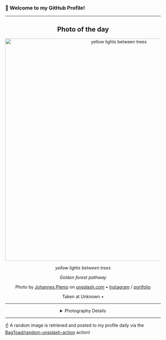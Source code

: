 ### 👋 Welcome to my GitHub Profile!

----
<div align="center">

## Photo of the day
  
  <a href="https://unsplash.com/photos/yellow-lights-between-trees-hvrpOmuMrAI"><img width="720" src="https://images.unsplash.com/photo-1500673922987-e212871fec22?crop=entropy&cs=tinysrgb&fit=max&fm=jpg&ixid=M3w1OTQ0OTd8MHwxfHJhbmRvbXx8fHx8fHx8fDE3NDYwNzk4NDJ8&ixlib=rb-4.0.3&q=80&w=1080" alt="yellow lights between trees"></a>
  
  <em>yellow lights between trees</em>
  
  <em>Golden forest pathway</em>

  Photo by [Johannes Plenio](http://www.coolfreepix.com) on [unsplash.com](https://unsplash.com/) • [Instagram](https://instagram.com/jplenio) / [portfolio](http://www.coolfreepix.com)
  
  Taken at Unknown • 
  
  ---
  
<details>
<summary>Photography Details</summary>
  
| Parameter     | Value |
| ------------- | ----- |
| Camera Model  | ILCE-7 |
| Exposure Time | 0.7 |
| Aperture      | 13.0 |
| Focal Length  | 104.0 |
| ISO           | 100 |
| Location      | Unknown (null) |
| Coordinates   | Latitude null, Longitude null |

</details>

</div>

----

☝️ A random image is retrieved and posted to my profile daily via the [BagToad/random-unsplash-action](https://github.com/BagToad/random-unsplash-action) action!
